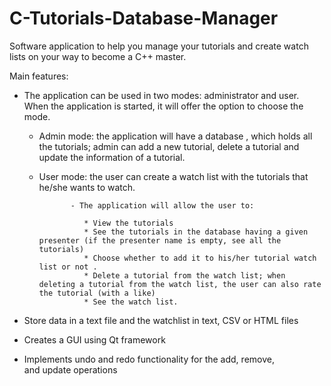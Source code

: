 # C-Tutorials-Database-Manager
Software application to help you manage your tutorials and create watch lists on your way to become a C++ master.

Main features:

- The application can be used in two modes: administrator and user. When the application is started, it will offer the option to choose the mode.

    - Admin mode: the application will have a database , which holds all the tutorials; admin can add a new tutorial, delete a tutorial and update the information                     of a tutorial. 
    
    - User mode: the user can create a watch list with the tutorials that he/she wants to watch. 
    
                 - The application will allow the user to:
                 
                    * View the tutorials
                    * See the tutorials in the database having a given presenter (if the presenter name is empty, see all the tutorials)
                    * Choose whether to add it to his/her tutorial watch list or not .
                    * Delete a tutorial from the watch list; when deleting a tutorial from the watch list, the user can also rate the tutorial (with a like)
                    * See the watch list.

- Store data in a text file and the watchlist in text, CSV or HTML files
- Creates a GUI using Qt framework
- Implements undo and redo functionality for the add, remove, and update operations

